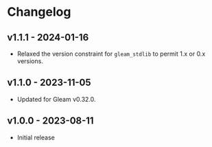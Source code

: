 # Changelog

## v1.1.1 - 2024-01-16

- Relaxed the version constraint for `gleam_stdlib` to permit 1.x or 0.x
  versions.

## v1.1.0 - 2023-11-05

- Updated for Gleam v0.32.0.

## v1.0.0 - 2023-08-11

- Initial release
